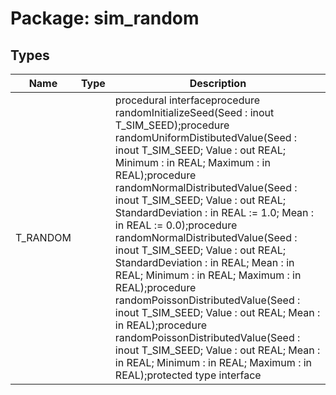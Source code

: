# Package: sim_random

## Types

| Name     | Type | Description                                                                                                                                                                                                                                                                                                                                                                                                                                                                                                                                                                                                                                                                                                                                                                                |
| -------- | ---- | ------------------------------------------------------------------------------------------------------------------------------------------------------------------------------------------------------------------------------------------------------------------------------------------------------------------------------------------------------------------------------------------------------------------------------------------------------------------------------------------------------------------------------------------------------------------------------------------------------------------------------------------------------------------------------------------------------------------------------------------------------------------------------------------ |
| T_RANDOM |      | procedural interfaceprocedure randomInitializeSeed(Seed : inout T_SIM_SEED);procedure randomUniformDistibutedValue(Seed : inout T_SIM_SEED; Value : out REAL; Minimum : in REAL; Maximum : in REAL);procedure randomNormalDistributedValue(Seed : inout T_SIM_SEED; Value : out REAL; StandardDeviation : in REAL := 1.0; Mean : in REAL := 0.0);procedure randomNormalDistributedValue(Seed : inout T_SIM_SEED; Value : out REAL; StandardDeviation : in REAL; Mean : in REAL; Minimum : in REAL; Maximum : in REAL);procedure randomPoissonDistributedValue(Seed : inout T_SIM_SEED; Value : out REAL; Mean : in REAL);procedure randomPoissonDistributedValue(Seed : inout T_SIM_SEED; Value : out REAL; Mean : in REAL; Minimum : in REAL; Maximum : in REAL);protected type interface |
